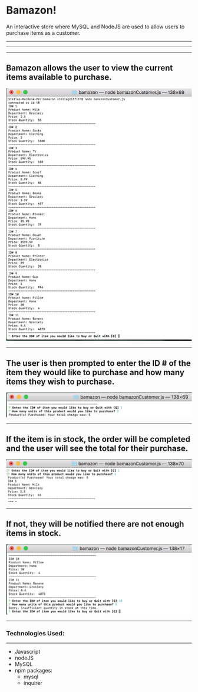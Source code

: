 # Bamazon!

An interactive store where MySQL and NodeJS are used to allow users to purchase items as a customer.
<hr>
<hr>
<hr>

## Bamazon allows the user to view the current items available to purchase.  
![Store Image](/Images/start.png?raw=true "When file is initialized")
<hr>

## The user is then prompted to enter the ID # of the item they would like to purchase and how many items they wish to purchase.
![Prompts Image](/Images/prompts.png?raw=true "Prompts")
<hr>

## If the item is in stock, the order will be completed and the user will see the total for their purchase.
![Prompts Image](/Images/purchase.png?raw=true "Purchase made!")
<hr>

## If not, they will be notified there are not enough items in stock.
![Out of Stock Image](/Images/outofstock.png?raw=true "No more!")
<hr>

### **Technologies Used:**
<hr>

* Javascript
* nodeJS
* MySQL
* npm packages:
  * mysql
  * inquirer
